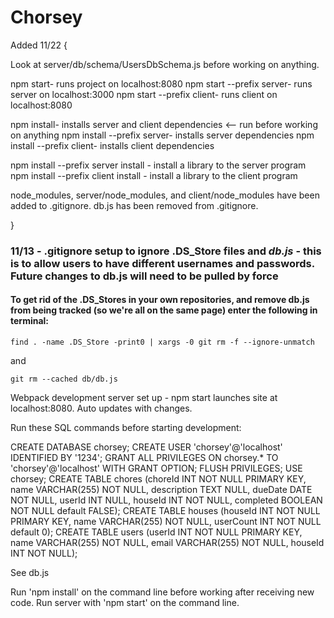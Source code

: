 # Chorsey

Added 11/22 {

Look at server/db/schema/UsersDbSchema.js before working on anything.

npm start- runs project on localhost:8080
npm start --prefix server- runs server on localhost:3000
npm start --prefix client- runs client on localhost:8080

npm install- installs server and client dependencies <-- run before working on anything
npm install --prefix server- installs server dependencies
npm install --prefix client- installs client dependencies

npm install --prefix server install <libraryName>- install a library to the server program
npm install --prefix client install <libraryName>- install a library to the client program


node_modules, server/node_modules, and client/node_modules have been added to .gitignore.
db.js has been removed from .gitignore.

}


### 11/13 - .gitignore setup to ignore .DS_Store files and *db.js* - this is to allow users to have different usernames and passwords. Future changes to db.js will need to be pulled by force

#### To get rid of the .DS_Stores in your own repositories, and remove db.js from being tracked (so we're all on the same page) enter the following in terminal:

`find . -name .DS_Store -print0 | xargs -0 git rm -f --ignore-unmatch`

and

`git rm --cached db/db.js`

Webpack development server set up - npm start launches site at localhost:8080. Auto updates with changes.

Run these SQL commands before starting development:

CREATE DATABASE chorsey;
CREATE USER 'chorsey'@'localhost' IDENTIFIED BY '1234';
GRANT ALL PRIVILEGES ON chorsey.* TO 'chorsey'@'localhost' WITH GRANT OPTION;
FLUSH PRIVILEGES;
USE chorsey;
CREATE TABLE chores (choreId INT NOT NULL PRIMARY KEY, name VARCHAR(255) NOT NULL, description TEXT NULL, dueDate DATE NOT NULL, userId INT NULL, houseId INT NOT NULL, completed BOOLEAN NOT NULL default FALSE);
CREATE TABLE houses (houseId INT NOT NULL PRIMARY KEY, name VARCHAR(255) NOT NULL, userCount INT NOT NULL default 0);
CREATE TABLE users (userId INT NOT NULL PRIMARY KEY, name VARCHAR(255) NOT NULL, email VARCHAR(255) NOT NULL, houseId INT NOT NULL);

See db.js

Run 'npm install' on the command line before working after receiving new code.
Run server with 'npm start' on the command line.
